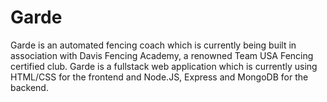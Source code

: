 # Garde

Garde is an automated fencing coach which is currently being built in association with Davis Fencing Academy, a renowned Team USA Fencing certified club. Garde is a fullstack web application which is currently using HTML/CSS for the frontend and Node.JS, Express and MongoDB for the backend.


